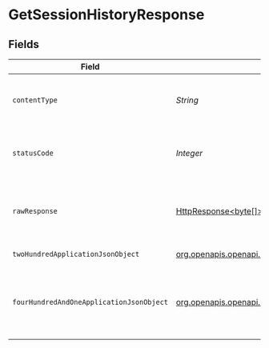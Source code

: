 # GetSessionHistoryResponse


## Fields

| Field                                                                                                                                            | Type                                                                                                                                             | Required                                                                                                                                         | Description                                                                                                                                      |
| ------------------------------------------------------------------------------------------------------------------------------------------------ | ------------------------------------------------------------------------------------------------------------------------------------------------ | ------------------------------------------------------------------------------------------------------------------------------------------------ | ------------------------------------------------------------------------------------------------------------------------------------------------ |
| `contentType`                                                                                                                                    | *String*                                                                                                                                         | :heavy_check_mark:                                                                                                                               | HTTP response content type for this operation                                                                                                    |
| `statusCode`                                                                                                                                     | *Integer*                                                                                                                                        | :heavy_check_mark:                                                                                                                               | HTTP response status code for this operation                                                                                                     |
| `rawResponse`                                                                                                                                    | [HttpResponse<byte[]>](https://docs.oracle.com/en/java/javase/11/docs/api/java.net.http/java/net/http/HttpResponse.html)                         | :heavy_check_mark:                                                                                                                               | Raw HTTP response; suitable for custom response parsing                                                                                          |
| `twoHundredApplicationJsonObject`                                                                                                                | [org.openapis.openapi.models.operations.GetSessionHistoryResponseBody](../../models/operations/GetSessionHistoryResponseBody.md)                 | :heavy_minus_sign:                                                                                                                               | List of Plex Sessions                                                                                                                            |
| `fourHundredAndOneApplicationJsonObject`                                                                                                         | [org.openapis.openapi.models.operations.GetSessionHistorySessionsResponseBody](../../models/operations/GetSessionHistorySessionsResponseBody.md) | :heavy_minus_sign:                                                                                                                               | Unauthorized - Returned if the X-Plex-Token is missing from the header or query.                                                                 |